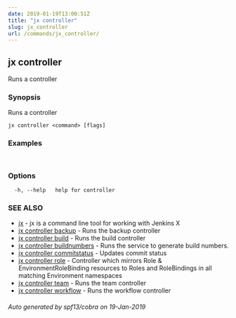 ```yaml
---
date: 2019-01-19T13:00:51Z
title: "jx controller"
slug: jx_controller
url: /commands/jx_controller/
---
```

## jx controller

Runs a controller

### Synopsis

Runs a controller

```
jx controller <command> [flags]
```

### Examples

```
  
```

### Options

```
  -h, --help   help for controller
```

### SEE ALSO

* [jx](/commands/jx/)	 - jx is a command line tool for working with Jenkins X
* [jx controller backup](/commands/jx_controller_backup/)	 - Runs the backup controller
* [jx controller build](/commands/jx_controller_build/)	 - Runs the build controller
* [jx controller buildnumbers](/commands/jx_controller_buildnumbers/)	 - Runs the service to generate build numbers.
* [jx controller commitstatus](/commands/jx_controller_commitstatus/)	 - Updates commit status
* [jx controller role](/commands/jx_controller_role/)	 - Controller which mirrors Role & EnvironmentRoleBinding resources to Roles and RoleBindings in all matching Environment namespaces
* [jx controller team](/commands/jx_controller_team/)	 - Runs the team controller
* [jx controller workflow](/commands/jx_controller_workflow/)	 - Runs the workflow controller

###### Auto generated by spf13/cobra on 19-Jan-2019
